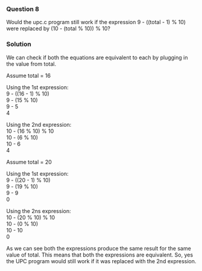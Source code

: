 ### Question 8

Would the upc.c program still work if the expression 9 - ((total - 1) % 10) were replaced by (10 - (total % 10)) % 10?

### Solution

We can check if both the equations are equivalent to each by plugging in the value from total.

Assume total = 16

Using the 1st expression:  
9 - ((16 - 1) % 10)  
9 - (15 % 10)  
9 - 5  
4

Using the 2nd expression:  
10 - (16 % 10) % 10  
10 - (6 % 10)  
10 - 6  
4

Assume total = 20

Using the 1st expression:  
9 - ((20 - 1) % 10)  
9 - (19 % 10)  
9 - 9  
0

Using the 2ns expression:  
10 - (20 % 10) % 10  
10 - (0 % 10)  
10 - 10  
0

As we can see both the expressions produce the same result for the same value of total. This means that both the expressions are equivalent. So, yes the UPC program would still work if it was replaced with the 2nd expression.
